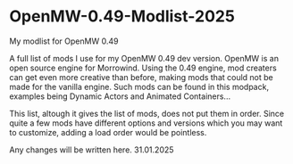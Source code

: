 # OpenMW-0.49-Modlist-2025
My modlist for OpenMW 0.49 

A full list of mods I use for my OpenMW 0.49 dev version. OpenMW is an open source engine for Morrowind. Using the 0.49 engine, mod creaters can get even more creative than before, making mods that could not be made for the vanilla engine. 
Such mods can be found in this modpack, examples being Dynamic Actors and Animated Containers...

This list, altough it gives the list of mods, does not put them in order. Since quite a few mods have different options and versions which you may want to customize, adding a load order would be pointless.

Any changes will be written here.
31.01.2025
